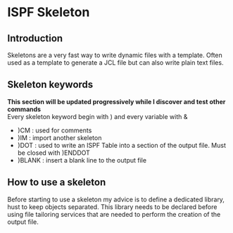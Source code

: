 # ISPF Skeleton
## Introduction  
Skeletons are a very fast way to write dynamic files with a template. Often used as a template to generate a JCL file but can also write plain text files.  
## Skeleton keywords
**This section will be updated progressively while I discover and test other commands**  
Every skeleton keyword begin with ) and every variable with &  
- )CM : used for comments
- )IM : import another skeleton
- )DOT <isptablename> : used to write an ISPF Table into a section of the output file. Must be closed with )ENDDOT
- )BLANK : insert a blank line to the output file
## How to use a skeleton
Before starting to use a skeleton my advice is to define a dedicated library, hust to keep objects separated. This library needs to be declared before using file tailoring services that are needed to perform the creation of the output file.
